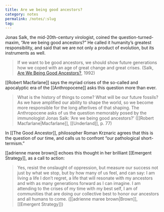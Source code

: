 ```yaml
---
title: Are we being good ancestors?
category: notes
permalink: /notes/:slug
tag:
---
```


Jonas Salk, the mid-20th-century virologist, coined the question-turned-maxim, “Are we being good ancestors?” He called it humanity’s greatest responsibility, and said that we are not only a product of evolution, but its instruments as well.

> If we want to be good ancestors, we should show future generations how we coped with an age of great change and great crises. (Salk, [Are We Being Good Ancestors?](https://www.jstor.org/stable/45064193), 1992)

[[Robert Macfarlane]] says the myriad crises of the so-called and apocalyptic era of the [[Anthropocene]] asks this question more than ever.

> What is the history of things to come? What will be our future fossils? As we have amplified our ability to shape the world, so we become more responsible for the long afterlives of that shaping. The Anthropocene asks of us the question memorably posed by the immunologist Jonas Salk: ‘Are we being good ancestors?’ ([[Robert Macfarlane|Macfarlane]], [[Underland]], p. 77)

In [[The Good Ancestor]], philosopher Roman Krznaric agrees that this is the question of our time, and calls us to confront “our pathological short-termism.”

[[adrienne maree brown]] echoes this thought in her brilliant [[Emergent Strategy]], as a call to action:

> Yes, resist the onslaught of oppression, but measure our success not just by what we stop, but by how many of us feel, and can say: I am living a life I don’t regret, a life that will resonate with my ancestors and with as many generations forward as I can imagine. I am attending to the crises of my time with my best self, I am of communities that are doing our collective best to honor our ancestors and all humans to come. ([[adrienne maree brown|Brown]], [[Emergent Strategy]])
